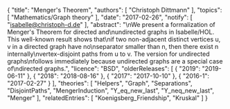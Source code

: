 {
    "title": "Menger's Theorem",
    "authors": [
        "Christoph Dittmann"
    ],
    "topics": [
        "Mathematics/Graph theory"
    ],
    "date": "2017-02-26",
    "notify": [
        "isabelle@christoph-d.de"
    ],
    "abstract": "\nWe present a formalization of Menger's Theorem for directed and\nundirected graphs in Isabelle/HOL.  This well-known result shows that\nif two non-adjacent distinct vertices u, v in a directed graph have no\nseparator smaller than n, then there exist n internally\nvertex-disjoint paths from u to v.  The version for undirected graphs\nfollows immediately because undirected graphs are a special case of\ndirected graphs.",
    "licence": "BSD",
    "olderReleases": [
        {
            "2019": "2019-06-11"
        },
        {
            "2018": "2018-08-16"
        },
        {
            "2017": "2017-10-10"
        },
        {
            "2016-1": "2017-02-27"
        }
    ],
    "theories": [
        "Helpers",
        "Graph",
        "Separations",
        "DisjointPaths",
        "MengerInduction",
        "Y_eq_new_last",
        "Y_neq_new_last",
        "Menger"
    ],
    "relatedEntries": [
        "Koenigsberg_Friendship",
        "Kruskal"
    ]
}
